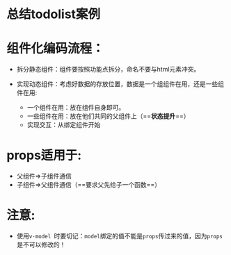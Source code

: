 # 总结todolist案例

# 组件化编码流程：

* 拆分静态组件：组件要按照功能点拆分，命名不要与html元素冲突。
* 实现动态组件：考虑好数据的存放位置，数据是一个组组件在用，还是一些组件在用:

  * 一个组件在用：放在组件自身即可。
  * 一些组件在用：放在他们共同的父组件上（==**状态提升**==）
  * 实现交互：从绑定组件开始

# props适用于: 

* 父组件=>子组件通信
* 子组件=>父组件通信（==要求父先给子一个函数==）

# 注意: 

* 使用`v·model ​`​时要切记：`model`绑定的值不能是`props`传过来的值，因为`props`  
  是不可以修改的！

  

‍
